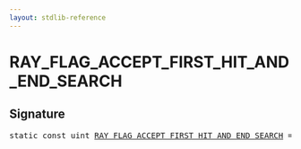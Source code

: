 ```yaml
---
layout: stdlib-reference
---
```


# RAY_FLAG_ACCEPT_FIRST_HIT_AND_END_SEARCH

## Signature
<pre>
<span class='code_keyword'>static</span> <span class='code_keyword'>const</span> <span class="code_keyword">uint</span> <a href="/stdlib-reference/global-decls/RAY_FLAG_ACCEPT_FIRST_HIT_AND_END_SEARCH">RAY_FLAG_ACCEPT_FIRST_HIT_AND_END_SEARCH</a> = 0x04;
</pre>

